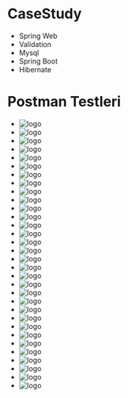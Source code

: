 # CaseStudy
* Spring Web
* Validation
* Mysql
* Spring Boot
* Hibernate
# Postman Testleri
* ![logo](/images/1.png)
* ![logo](/images/2.png)
* ![logo](/images/3.png)
* ![logo](/images/4.png)
* ![logo](/images/5.png)
* ![logo](/images/6.png)
* ![logo](/images/7.png)
* ![logo](/images/8.png)
* ![logo](/images/9.png)
* ![logo](/images/10.png)
* ![logo](/images/11.png)
* ![logo](/images/12.png)
* ![logo](/images/13.png)
* ![logo](/images/14.png)
* ![logo](/images/15.png)
* ![logo](/images/16.png)
* ![logo](/images/17.png)
* ![logo](/images/18.png)
* ![logo](/images/19.png)
* ![logo](/images/20.png)
* ![logo](/images/21.png)
* ![logo](/images/22.png)
* ![logo](/images/23.png)
* ![logo](/images/24.png)
* ![logo](/images/25.png)
* ![logo](/images/26.png)
* ![logo](/images/27.png)
* ![logo](/images/28.png)
* ![logo](/images/29.png)
* ![logo](/images/30.png)
* ![logo](/images/31.png)
* ![logo](/images/32.png)
